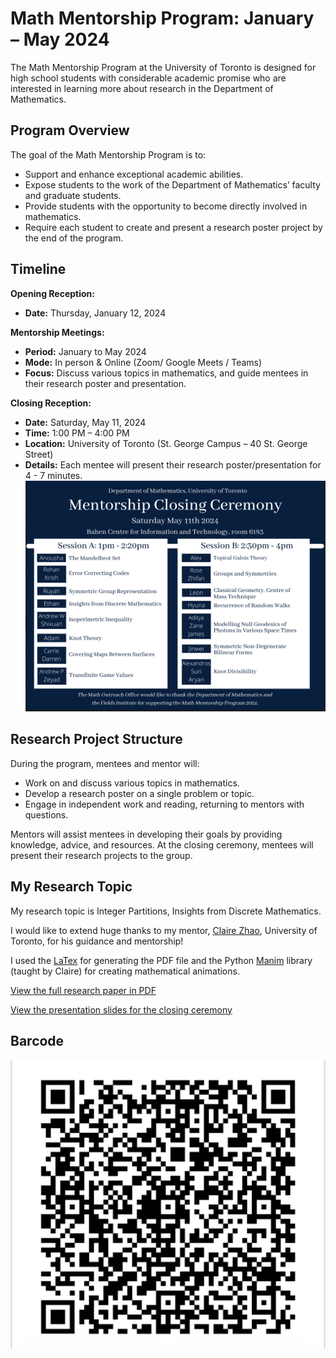 # Math Mentorship Program: January – May 2024

The Math Mentorship Program at the University of Toronto is designed for high school students with considerable academic promise who are interested in learning more about research in the Department of Mathematics.

## Program Overview

The goal of the Math Mentorship Program is to:
- Support and enhance exceptional academic abilities.
- Expose students to the work of the Department of Mathematics’ faculty and graduate students.
- Provide students with the opportunity to become directly involved in mathematics.
- Require each student to create and present a research poster project by the end of the program.


## Timeline

**Opening Reception:**
- **Date:** Thursday, January 12, 2024

**Mentorship Meetings:**
- **Period:** January to May 2024
- **Mode:** In person & Online (Zoom/ Google Meets / Teams)
- **Focus:** Discuss various topics in mathematics, and guide mentees in their research poster and presentation.

**Closing Reception:**
- **Date:** Saturday, May 11, 2024
- **Time:** 1:00 PM – 4:00 PM
- **Location:** University of Toronto (St. George Campus – 40 St. George Street)
- **Details:** Each mentee will present their research poster/presentation for 4 - 7 minutes.
![Closing Ceremony Topics](MentoshipClosingCeremony.jpg "ceremony")


## Research Project Structure

During the program, mentees and mentor will:
- Work on and discuss various topics in mathematics.
- Develop a research poster on a single problem or topic.
- Engage in independent work and reading, returning to mentors with questions.

Mentors will assist mentees in developing their goals by providing knowledge, advice, and resources. At the closing ceremony, mentees will present their research projects to the group.


## My Research Topic
My research topic is Integer Partitions, Insights from Discrete Mathematics.

I would like to extend huge thanks to my mentor, [Claire Zhao](contact.zhao@mail.utoronto.ca), University of Toronto, for his guidance and mentorship!

I used the [LaTex](latex/integer-partitions.tex) for generating the PDF file and the Python [Manim](manim) library (taught by Claire) for creating mathematical animations.

[View the full research paper in PDF](2024MathMentorshipByEthanLi.pdf)

[View the presentation slides for the closing ceremony](2024MathMentorshipPresentationSlidesByEthanLi.pdf)


## Barcode
![Scan Me](barcode.jpeg)
